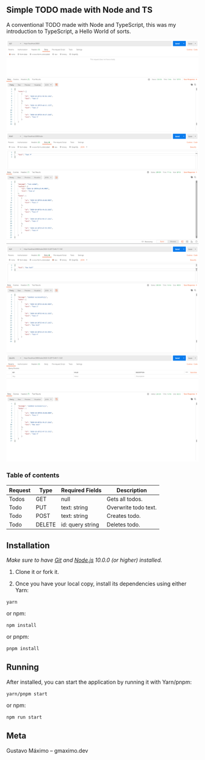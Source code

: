 ## Simple TODO made with Node and TS

A conventional TODO made with Node and TypeScript, this was my introduction to TypeScript, a Hello World of sorts.

![](public/images/1.png)
![](public/images/2.png)
![](public/images/3.png)
![](public/images/4.png)

### Table of contents

| Request    | Type     | Required Fields                                       | Description         |
| ---------- | -------- | ----------------------------------------------------- | ------------------  |
| Todos      | GET      | null                                                  | Gets all todos.     |
| Todo       | PUT      | text: string                                          | Overwrite todo text.|
| Todo       | POST     | text: string                                          | Creates todo.       |
| Todo       | DELETE   | id: query string                                      | Deletes todo.       |

## Installation

_Make sure to have [Git](http://git-scm.com/) and [Node.js](http://nodejs.org/) 10.0.0 (or higher) installed._

1. Clone it or fork it.

2. Once you have your local copy, install its dependencies using either Yarn:

```
yarn
```

or npm:

```
npm install
```

or pnpm:

```
pnpm install
```

## Running

After installed, you can start the application by running it with Yarn/pnpm:

```
yarn/pnpm start
```

or npm:

```
npm run start
```

## Meta

Gustavo Máximo – gmaximo.dev
